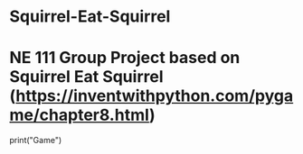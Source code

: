 # Squirrel-Eat-Squirrel
# NE 111 Group Project based on Squirrel Eat Squirrel (https://inventwithpython.com/pygame/chapter8.html)
print("Game")
